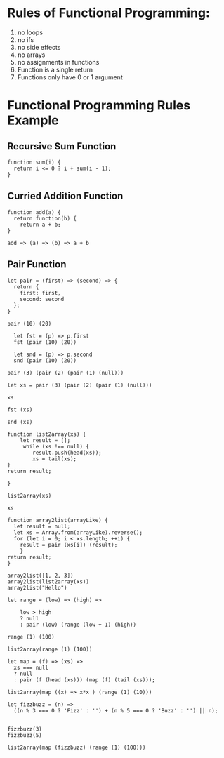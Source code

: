 # Rules of Functional Programming:
1. no loops
2. no ifs
3. no side effects 
4. no arrays 
5. no assignments in functions
6. Function is a single return
7. Functions only have 0 or 1 argument


# Functional Programming Rules Example


## Recursive Sum Function
```
function sum(i) {
  return i <= 0 ? i + sum(i - 1);
}

```

## Curried Addition Function

```
function add(a) {
  return function(b) {
    return a + b;
}

add => (a) => (b) => a + b 

```

## Pair Function

```
let pair = (first) => (second) => {
  return { 
    first: first,
    second: second 
  };
}

pair (10) (20)

  let fst = (p) => p.first
  fst (pair (10) (20))
  
  let snd = (p) => p.second
  snd (pair (10) (20))

pair (3) (pair (2) (pair (1) (null)))

let xs = pair (3) (pair (2) (pair (1) (null)))

xs

fst (xs)

snd (xs)

function list2array(xs) {
    let result = [];
     while (xs !== null) {
        result.push(head(xs));
        xs = tail(xs);
}
return result;

}

list2array(xs)

xs

function array2list(arrayLike) {
  let result = null;
  let xs = Array.from(arrayLike).reverse();
  for (let i = 0; i < xs.length; ++i) {
    result = pair (xs[i]) (result);
    }
return result;
}

array2list([1, 2, 3])
array2list(list2array(xs))
array2list("Hello")

let range = (low) => (high) =>

    low > high
    ? null
    : pair (low) (range (low + 1) (high))

range (1) (100)

list2array(range (1) (100))

let map = (f) => (xs) =>
  xs === null
  ? null
  : pair (f (head (xs))) (map (f) (tail (xs)));

list2array(map ((x) => x*x ) (range (1) (10)))

let fizzbuzz = (n) =>
  ((n % 3 === 0 ? 'Fizz' : '') + (n % 5 === 0 ? 'Buzz' : '') || n);


fizzbuzz(3)
fizzbuzz(5)

list2array(map (fizzbuzz) (range (1) (100)))

```
  

  
  


